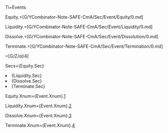 Ti=Events

Equity.=[G/YCombinator-Note-SAFE-CmA/Sec/Event/Equity/0.md]

Liquidity.=[G/YCombinator-Note-SAFE-CmA/Sec/Event/Liquidity/0.md]

Dissolve.=[G/YCombinator-Note-SAFE-CmA/Sec/Event/Dissolution/0.md]

Terminate.=[G/YCombinator-Note-SAFE-CmA/Sec/Event/Termination/0.md]

=[G/Z/ol/4]

Secs={Equity.Sec}<li>{Liquidity.Sec}<li>{Dissolve.Sec}<li>{Terminate.Sec}

Equity.Xnum={Event.Xnum}.<a href="#Event.Equity.Sec">1</a>

Liquidity.Xnum={Event.Xnum}.<a href="#Event.Liquidity.Sec">2</a>

Dissolve.Xnum={Event.Xnum}.<a href="#Event.Dissolve.Sec">3</a>

Terminate.Xnum={Event.Xnum}.<a href="#Event.Terminate.Sec">4</a>